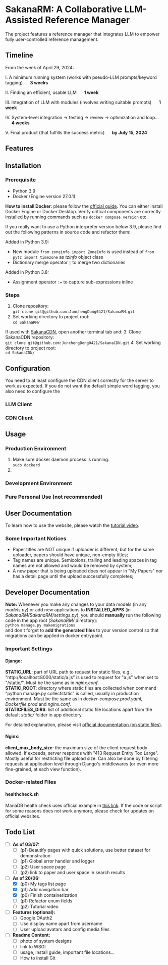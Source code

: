 # SakanaRM: A Collaborative LLM-Assisted Reference Manager
The project features a reference manager that integrates LLM to empower
fully user-controlled reference management. 

## Timeline
From the week of April 29, 2024:

I. A minimum running system (works with pseudo-LLM prompts/keyword tagging) &nbsp;&nbsp;&nbsp;&nbsp;       **3 weeks**

II. Finding an efficient, usable LLM &nbsp;&nbsp;&nbsp;&nbsp;     **1 week**

III. Integration of LLM with modules (involves writing suitable prompts)  &nbsp;&nbsp;&nbsp;&nbsp;        **1 week**

IV. System-level integration -> testing -> review -> optimization and loop…  &nbsp;&nbsp;&nbsp;&nbsp;  **4 weeks**

V. Final product (that fulfills the success metric)    &nbsp;&nbsp;&nbsp;&nbsp;         **by July 15, 2024**

## Features

## Installation
### Prerequisite
- Python 3.9
- Docker (Engine version 27.0.1) 

**How to install Docker**: please follow the [official guide](https://docs.docker.com/engine/install/). 
You can either install Docker Engine or Docker Desktop. Verify critical components are correctly installed by
running commands such as `docker compose version` etc.

If you really want to use a Python interpreter version below 3.9, please find out the following patterns in source code 
and refactor them:
    
Added in Python 3.9:
- New module `from zoneinfo import ZoneInfo` is used instead of `from pytz import timezone` as *tzinfo* object class
- Dictionary merge operator `|` to merge two dictionaries

Added in Python 3.8:
- Assignment operator `:=` to capture sub-expressions inline
### Steps
1. Clone repository:   
`git clone git@github.com:JunchengDong0421/SakanaRM.git`
2. Set working directory to project root:    
`cd SakanaRM/`    

If used with [SakanaCDN](https://github.com/JunchengDong0421/SakanaCDN), open another terminal tab and:
3. Clone SakanaCDN repository:    
`git clone git@github.com:JunchengDong0421/SakanaCDN.git`
4. Set working directory to project root:    
`cd SakanaCDN/`

## Configuration
You need to at least configure the CDN client correctly for the server to work as expected. If you do not want the 
default simple 
word tagging, you also need to configure the 
### LLM Client

### CDN Client

## Usage
### Production Environment
1. Make sure docker daemon process is running:    
`sudo dockerd`
2. 

### Development Environment

### Pure Personal Use (not recommended)

## User Documentation
To learn how to use the website, please watch the [tutorial video]().
### Some Important Notices
- Paper titles are NOT unique if uploader is different, but for the same uploader, papers should have unique, non-empty 
titles;
- Tag names are unique. Semicolons, trailing and leading spaces in tag names are not allowed and would be removed by 
system;
- A new paper that is being uploaded does not appear in "My Papers" nor has a detail page until the upload successfully 
completes;

## Developer Documentation
**Note:** Whenever you make any changes to your data models (in any *models.py*) or add new applications to 
**INSTALLED_APPS** (in *SakanaRM/SakanaRM/settings.py*), you should **manually** run the following code in the app 
root (*SakanaRM/* directory):    
`python manage.py makemigrations`    
and don't forget to **add the generated files** to your version control so that migrations can be applied in 
docker entrypoint.

### Important Settings
#### Django:
**STATIC_URL**: part of URL path to request for static files, e.g., "http://localhost:8000/static/a.js" is used to 
request for "a.js" when set to "/static/". Must be the same as in *nginx.conf*.    
**STATIC_ROOT**: directory where static files are collected when command "python manage.py collectstatic" is called, 
usually in production environment. Must be the same as in *docker-compose.prod.yaml*, *Dockerfile.prod* 
and *nginx.conf*.    
**STATICFILES_DIRS**: list of additional static file locations apart from the default *static/* folder in app 
directory.    

For detailed explanation, please visit 
[official documentation (on static files)](https://docs.djangoproject.com/en/5.0/howto/static-files/).

#### Nginx:
**client_max_body_size**: the maximum size of the client request body allowed. If exceeds, server responds with "413 
Request Entity Too Large". Mostly useful for restricting file upload size. Can also be done by filtering requests at
application level through Django's middlewares (or even more fine-grained, at each view function).

### Docker-related Files
#### healthcheck.sh
MariaDB health check uses official example in [this link](https://mariadb.com/kb/en/using-healthcheck-sh/). 
If the code or script for some reasons does not work anymore, please check for updates on official websites.

## Todo List

- [ ] **As of 03/07:**
  - [ ] (p1) Beautify pages with quick solutions, use better dataset for demonstration
  - [ ] (p1) Global error handler and logger
  - [ ] (p2) User space page
  - [ ] (p2) link to paper and user space in search results

- [ ] **As of 26/06:**
  - [x] (p0) My tags list page
  - [x] (p1) Add navigation bar
  - [x] (p0) Finish containerization
  - [ ] (p1) Refactor enum fields
  - [ ] (p2) Tutorial video

- [ ] **Features (optional):**
  - [ ] Google OAuth2
  - [ ] Use display name apart from username
  - [ ] User upload avatars and config media files

- [ ] **Readme Content:**
  - [ ] photo of system designs
  - [ ] link to WSGI
  - [ ] usage, install guide, important file locations...
  - [ ] How to install Git
